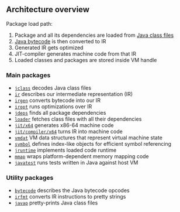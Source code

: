 ## Architecture overview

Package load path:

1. Package and all its dependencies are loaded from [Java class files](https://en.wikipedia.org/wiki/Java_class_file)
2. [Java bytecode](https://en.wikipedia.org/wiki/Java_bytecode) is then converted to IR
3. Generated IR gets optimized
4. JIT-compiler generates machine code from that IR
5. Loaded classes and packages are stored inside VM handle

### Main packages

* [`jclass`](jclass) decodes Java class files
* [`ir`](ir) describes our intermediate representation (IR)
* [`irgen`](irgen) converts bytecode into our IR
* [`iropt`](iropt) runs optimizations over IR
* [`jdeps`](jdeps) finds all package dependencies
* [`loader`](loader) fetches class files with all their dependencies
* [`jit/x64`](jit/x64) generates x86-64 machine code
* [`jit/compiler/x64`](jit/compiler/x64) turns IR into machine code
* [`vmdat`](vmdat) VM data structures that represent virtual machine state
* [`symbol`](symbol) defines index-like objects for efficient symbol referencing
* [`jruntime`](jruntime) implements loaded code runtime
* [`mmap`](mmap) wraps platform-dependent memory mapping code
* [`javatest`](javatest) runs tests written in Java against host VM

### Utility packages

* [`bytecode`](bytecode) describes the Java bytecode opcodes
* [`irfmt`](irfmt) converts IR instructions to pretty strings
* [`javap`](javap) pretty-prints Java class files
